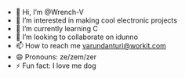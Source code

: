 - 👋 Hi, I’m @Wrench-V
- 👀 I’m interested in making cool electronic projects
- 🌱 I’m currently learning C
- 💞️ I’m looking to collaborate on idunno 
- 📫 How to reach me varundanturi@workit.com
- 😄 Pronouns: ze/zem/zer
- ⚡ Fun fact: I love me dog

<!---
Wrench-V/Wrench-V is a ✨ special ✨ repository because its `README.md` (this file) appears on your GitHub profile.
You can click the Preview link to take a look at your changes.
--->
